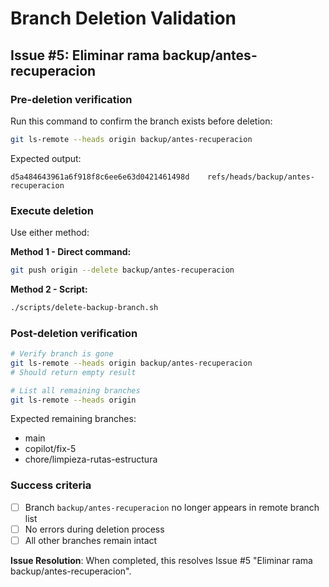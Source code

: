 # Branch Deletion Validation

## Issue #5: Eliminar rama backup/antes-recuperacion

### Pre-deletion verification
Run this command to confirm the branch exists before deletion:
```bash
git ls-remote --heads origin backup/antes-recuperacion
```

Expected output:
```
d5a484643961a6f918f8c6ee6e63d0421461498d	refs/heads/backup/antes-recuperacion
```

### Execute deletion
Use either method:

**Method 1 - Direct command:**
```bash
git push origin --delete backup/antes-recuperacion
```

**Method 2 - Script:**
```bash
./scripts/delete-backup-branch.sh
```

### Post-deletion verification
```bash
# Verify branch is gone
git ls-remote --heads origin backup/antes-recuperacion
# Should return empty result

# List all remaining branches  
git ls-remote --heads origin
```

Expected remaining branches:
- main
- copilot/fix-5 
- chore/limpieza-rutas-estructura

### Success criteria
- [ ] Branch `backup/antes-recuperacion` no longer appears in remote branch list
- [ ] No errors during deletion process
- [ ] All other branches remain intact

**Issue Resolution**: When completed, this resolves Issue #5 "Eliminar rama backup/antes-recuperacion".